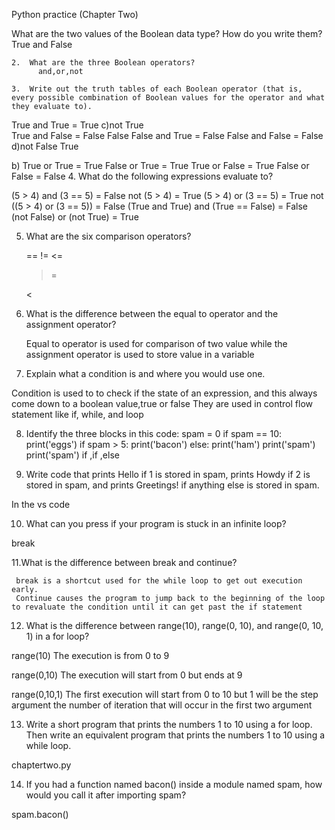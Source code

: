 Python practice (Chapter Two)


What are the two values of the Boolean data type? How do you write them? 
True and False 

    2.  What are the three Boolean operators?
          and,or,not

    3.  Write out the truth tables of each Boolean operator (that is, every possible combination of Boolean values for the operator and what they evaluate to).
   
True and True = True                                         c)not True                                                                                                                                                                                                                     
          True and False = False                                              False
          False and True = False
          False and False = False                                    d)not False
                                                                                          True                                      
     
 b)    True or True = True 
        False or True = True
        True or False = True
       False or False = False
4. What do the following expressions evaluate to? 

 (5 > 4) and (3 == 5)    =  False
 not (5 > 4)  =  True
 (5 > 4) or (3 == 5)   =  True
 not ((5 > 4) or (3 == 5))   =  False
(True and True) and (True == False)   = False
(not False) or (not True)  = True



5.  What are the six comparison operators?
    
       ==
       !=
       <=
       >=
       >
       <

6.   What is the difference between the equal to operator and the assignment operator? 
     
     Equal to operator is used for comparison of two value while the assignment operator              is used to store value in a variable

7.  Explain what a condition is and where you would use one.
    
  Condition is used to to check if the state of an expression, and this always come down            to a boolean value,true or false
They are used in control flow statement like if, while, and loop

8. Identify the three blocks in this code:
 spam = 0 
if spam == 10: 
print('eggs') 
if spam > 5: 
print('bacon') 
else: print('ham')
 print('spam') 
print('spam')
if ,if ,else

9. Write code that prints Hello if 1 is stored in spam, prints Howdy if 2 is stored in spam, and prints Greetings! if anything else is stored in spam.

In the vs code

10.  What can you press if your program is stuck in an infinite loop?
     
  break


11.What is the difference between break and continue?

     break is a shortcut used for the while loop to get out execution early.
     Continue causes the program to jump back to the beginning of the loop to revaluate the condition until it can get past the if statement


12. What is the difference between range(10), range(0, 10), and range(0, 10, 1) in a for loop?

range(10)
The execution is from 0 to 9

range(0,10)
The execution will start from 0 but ends at 9

range(0,10,1)
The first execution will start from 0 to 10 but 1 will be the step argument the number of iteration that will occur in the first two argument


13. Write a short program that prints the numbers 1 to 10 using a for loop. Then write an equivalent program that prints the numbers 1 to 10 using a while loop. 
 
chaptertwo.py

14. If you had a function named bacon() inside a module named spam, how would you call it after importing spam?

spam.bacon()
